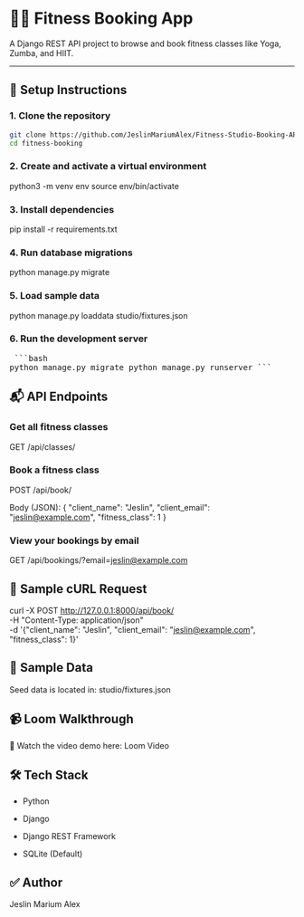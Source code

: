 # 🧘‍♀️ Fitness Booking App

A Django REST API project to browse and book fitness classes like Yoga, Zumba, and HIIT.

---


## 🚀 Setup Instructions

### 1. Clone the repository

```bash
git clone https://github.com/JeslinMariumAlex/Fitness-Studio-Booking-API.git
cd fitness-booking
```

### 2. Create and activate a virtual environment

python3 -m venv env
source env/bin/activate

### 3. Install dependencies

pip install -r requirements.txt

### 4. Run database migrations

python manage.py migrate

### 5. Load sample data

python manage.py loaddata studio/fixtures.json

### 6. Run the development server

<pre> ```bash 
python manage.py migrate python manage.py runserver ``` </pre>



## 📬 API Endpoints

### Get all fitness classes

GET /api/classes/


### Book a fitness class

POST /api/book/

Body (JSON):
{
  "client_name": "Jeslin",
  "client_email": "jeslin@example.com",
  "fitness_class": 1
}


### View your bookings by email

GET /api/bookings/?email=jeslin@example.com


## 🧪 Sample cURL Request

curl -X POST http://127.0.0.1:8000/api/book/ \
  -H "Content-Type: application/json" \
  -d '{"client_name": "Jeslin", "client_email": "jeslin@example.com", "fitness_class": 1}'


## 📝 Sample Data

Seed data is located in:
studio/fixtures.json


## 📹 Loom Walkthrough 
🎥 Watch the video demo here: Loom Video


## 🛠 Tech Stack

- Python

- Django

- Django REST Framework

- SQLite (Default)


## ✅ Author

Jeslin Marium Alex








